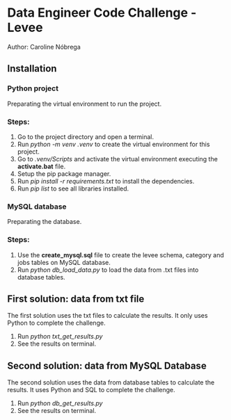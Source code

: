 
# Data Engineer Code Challenge - Levee
Author: Caroline Nóbrega

## Installation
### Python project
Preparating the virtual environment to run the project. 

### Steps:
1. Go to the project directory and open a terminal. 
2. Run *python -m venv .venv* to create the virtual environment for this project.
3. Go to *.venv/Scripts* and activate the virtual environment executing the **activate.bat** file.
4. Setup the pip package manager.
5. Run *pip install -r requirements.txt* to install the dependencies. 
6. Run *pip list* to see all libraries installed. 

### MySQL database
Preparating the database.

### Steps:
1. Use the **create_mysql.sql** file to create the levee schema, category and jobs tables on MySQL database.
2. Run *python db_load_data.py* to load the data from .txt files into database tables.

## First solution: data from txt file
The first solution uses the txt files to calculate the results. It only uses Python to complete the challenge.

1. Run *python txt_get_results.py*
2. See the results on terminal.

## Second solution: data from MySQL Database
The second solution uses the data from database tables to calculate the results. It uses Python and SQL to complete the challenge.

1. Run *python db_get_results.py*
2. See the results on terminal.


